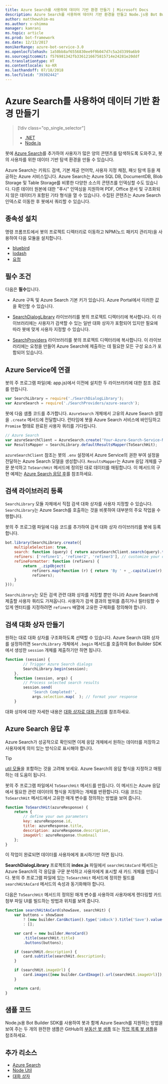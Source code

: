 ```yaml
---
title: Azure Search를 사용하여 데이터 기반 환경 만들기 | Microsoft Docs
description: Azure Search를 사용하여 데이터 기반 환경을 만들고 Node.js용 Bot Builder SDK 및 Azure Search를 사용하여 사용자가 봇에 있는 많은 양의 콘텐츠를 탐색하도록 도와주는 방법을 알아봅니다.
author: matthewshim-ms
ms.author: v-shimma
manager: kamrani
ms.topic: article
ms.prod: bot-framework
ms.date: 12/13/2017
monikerRange: azure-bot-service-3.0
ms.openlocfilehash: 1a50bb8af6556830ee9f9b047d7c5a2d3399a6b9
ms.sourcegitcommit: f576981342fb3361216675815714e24281e20ddf
ms.translationtype: HT
ms.contentlocale: ko-KR
ms.lasthandoff: 07/18/2018
ms.locfileid: "39302442"
---
```

# <a name="create-data-driven-experiences-with-azure-search"></a>Azure Search를 사용하여 데이터 기반 환경 만들기 
> [!div class="op_single_selector"]
> - [.NET](../dotnet/bot-builder-dotnet-search-azure.md)
> - [Node.js](../nodejs/bot-builder-nodejs-search-azure.md)

봇에 [Azure Search][search]를 추가하여 사용자가 많은 양의 콘텐츠를 탐색하도록 도와주고, 봇의 사용자를 위한 데이터 기반 탐색 환경을 만들 수 있습니다.

Azure Search는 키워드 검색, 기본 제공 언어학, 사용자 지정 채점, 패싯 탐색 등을 제공하는 Azure 서비스입니다. Azure Search는 Azure SQL DB, DocumentDB, Blob Storage 및 Table Storage를 비롯한 다양한 소스의 콘텐츠를 인덱싱할 수도 있습니다. 다른 데이터 원본에 대한 "푸시" 인덱싱을 지원하며 PDF, Office 문서 및 구조화되지 않은 데이터가 포함된 기타 형식을 열 수 있습니다. 수집된 콘텐츠는 Azure Search 인덱스로 이동한 후 봇에서 쿼리할 수 있습니다.

## <a name="install-dependencies"></a>종속성 설치

명령 프롬프트에서 봇의 프로젝트 디렉터리로 이동하고 NPM(노드 패키지 관리자)을 사용하여 다음 모듈을 설치합니다.

* [bluebird](https://www.npmjs.com/package/bluebird)
* [lodash](https://www.npmjs.com/package/lodash)
* [요청](https://www.npmjs.com/package/request)

## <a name="prerequisites"></a>필수 조건

다음은 **필수**입니다. 
- Azure 구독 및 Azure Search 기본 키가 있습니다. Azure Portal에서 이러한 값을 확인할 수 있습니다.
- [SearchDialogLibrary](https://github.com/Microsoft/botBuilder-Samples/tree/master/Node/demo-Search/SearchDialogLibrary) 라이브러리를 봇의 프로젝트 디렉터리에 복사합니다. 이 라이브러리에는 사용자가 검색할 수 있는 일반 대화 상자가 포함되어 있지만 필요에 따라 봇에 맞게 사용자 지정할 수 있습니다. 

- [SearchProviders](https://github.com/Microsoft/botBuilder-Samples/tree/master/Node/demo-Search/SearchProviders) 라이브러리를 봇의 프로젝트 디렉터리에 복사합니다. 이 라이브러리에는 요청을 만들어 Azure Search에 제출하는 데 필요한 모든 구성 요소가 포함되어 있습니다.

## <a name="connect-to-the-azure-service"></a>Azure Service에 연결 

봇의 주 프로그램 파일(예: app.js)에서 이전에 설치한 두 라이브러리에 대한 참조 경로를 만듭니다. 

```javascript
var SearchLibrary = require('./SearchDialogLibrary');
var AzureSearch = require('./SearchProviders/azure-search');
```

봇에 다음 샘플 코드를 추가합니다. `AzureSearch` 개체에서 고유의 Azure Search 설정을 `.create` 메서드에 전달합니다. 런타임에 봇을 Azure Search 서비스에 바인딩하고 `Promise` 형태로 완료된 사용자 쿼리를 기다립니다.  

```javascript
// Azure Search
var azureSearchClient = AzureSearch.create('Your-Azure-Search-Service-Name', 'Your-Azure-Search-Primary-Key', 'Your-Azure-Search-Service-Index');
var ResultsMapper = SearchLibrary.defaultResultsMapper(ToSearchHit);
```

 `azureSearchClient` 참조는 봇의 `.env` 설정에서 Azure Service의 권한 부여 설정을 전달하는 Azure Search 모델을 생성합니다. 
 `ResultsMapper`는 Azure 응답 개체를 구문 분석하고 `ToSearchHit` 메서드에 정의된 대로 데이터를 매핑합니다. 이 메서드의 구현 예제는 [Azure Search 응답 후](#after-azure-search-responds)를 참조하세요.

## <a name="register-the-search-library"></a>검색 라이브러리 등록
`SearchLibrary` 모듈 자체에서 직접 검색 대화 상자를 사용자 지정할 수 있습니다. `SearchLibrary`는 Azure Search를 호출하는 것을 비롯하여 대부분의 주요 작업을 수행합니다. 

봇의 주 프로그램 파일에 다음 코드를 추가하여 검색 대화 상자 라이브러리를 봇에 등록합니다. 

```javascript
bot.library(SearchLibrary.create({
    multipleSelection: true,
    search: function (query) { return azureSearchClient.search(query).then(ResultsMapper); },
    refiners: ['refiner1', 'refiner2', 'refiner3'], // customize your own refiners 
    refineFormatter: function (refiners) {
        return _.zipObject(
            refiners.map(function (r) { return 'By ' + _.capitalize(r); }),
            refiners);
    }
}));
```
`SearchLibrary`는 모든 검색 관련 대화 상자를 저장할 뿐만 아니라 Azure Search에 제출할 사용자 쿼리도 가져옵니다. 사용자가 검색 결과의 범위를 좁히거나 필터링할 수 있게 엔터티를 지정하려면 `refiners` 배열에 고유한 구체화를 정의해야 합니다.  

## <a name="create-a-search-dialog"></a>검색 대화 상자 만들기

원하는 대로 대화 상자를 구조화하도록 선택할 수 있습니다. Azure Search 대화 상자를 설정하려면 `SearchLibrary` 개체에서 `.begin` 메서드를 호출하여 Bot Builder SDK에서 생성한 `session` 개체를 제출하기만 하면 됩니다. 

```javascript
function (session) {
        // Trigger Azure Search dialogs 
        SearchLibrary.begin(session);
    },
    function (session, args) {
        // Process selected search results
        session.send(
            'Search Completed!',
            args.selection.map(  ); // format your response 
    }
```
대화 상자에 대한 자세한 내용은 [대화 상자로 대화 관리](bot-builder-nodejs-dialog-manage-conversation.md)를 참조하세요.

## <a name="after-azure-search-responds"></a>Azure Search 응답 후 

Azure Search가 성공적으로 확인되면 이제 응답 개체에서 원하는 데이터를 저장하고 사용자에게 의미 있는 방식으로 표시해야 합니다.

> [!TIP]
> [util 모듈][NodeUtil]을 포함하는 것을 고려해 보세요. Azure Search의 응답 형식을 지정하고 매핑하는 데 도움이 됩니다.

봇의 주 프로그램 파일에서 `ToSearchHit` 메서드를 만듭니다. 이 메서드는 Azure 응답에서 필요한 관련 데이터의 형식을 지정하는 개체를 반환합니다. 다음 코드는 `ToSearchHit` 메서드에서 고유한 매개 변수를 정의하는 방법을 보여 줍니다. 
 
 ```javascript
 function ToSearchHit(azureResponse) {
     return {
         // define your own parameters 
         key: azureResponse.id,
         title: azureResponse.title,
         description: azureResponse.description,
         imageUrl: azureResponse.thumbnail
     };
 }
```
이 작업이 완료되면 데이터를 사용자에게 표시하기만 하면 됩니다. 

 **SearchDialogLibrary** 프로젝트의 **index.js** 파일에서 `searchHitAsCard` 메서드는 Azure Search의 각 응답을 구문 분석하고 사용자에게 표시할 새 카드 개체를 만듭니다. 봇의 주 프로그램 파일에 있는 `ToSearchHit` 메서드에 정의한 필드를 `searchHitAsCard` 메서드의 속성과 동기화해야 합니다. 

다음은 `ToSearchHit` 메서드의 정의된 매개 변수를 사용하여 사용자에게 렌더링할 카드 첨부 파일 UI를 빌드하는 방법과 위치를 보여 줍니다. 

```javascript
function searchHitAsCard(showSave, searchHit) {
    var buttons = showSave
        ? [new builder.CardAction().type('imBack').title('Save').value(searchHit.key)]
        : [];

    var card = new builder.HeroCard()
        .title(searchHit.title) 
        .buttons(buttons);

    if (searchHit.description) {
        card.subtitle(searchHit.description);
    }

    if (searchHit.imageUrl) {
        card.images([new builder.CardImage().url(searchHit.imageUrl)]);
    }

    return card;
}
```

## <a name="sample-code"></a>샘플 코드

Node.js용 Bot Builder SDK를 사용하여 봇과 함께 Azure Search를 지원하는 방법을 보여 주는 두 개의 완전한 샘플은 GitHub의 [부동산 봇 샘플](https://github.com/Microsoft/BotBuilder-Samples/tree/master/Node/demo-Search/RealEstateBot) 또는 [작업 목록 봇 샘플](https://github.com/Microsoft/BotBuilder-Samples/tree/master/Node/demo-Search/JobListingBot)을 참조하세요. 

## <a name="additional-resources"></a>추가 리소스

* [Azure Search][search]
* [Node Util][NodeUtil]
* [대화 상자](bot-builder-nodejs-dialog-manage-conversation.md)

[NodeUtil]: https://nodejs.org/api/util.html
[search]: /azure/search/search-what-is-azure-search